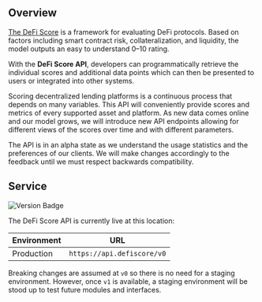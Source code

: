 ## Overview
[The DeFi Score](https://defiscore.io/) is a framework for evaluating DeFi protocols. Based on factors including smart contract risk, collateralization, and liquidity, the model outputs an easy to understand 0–10 rating.

With the **DeFi Score API**, developers can programmatically retrieve the individual scores and additional data points which can then be presented to users or integrated into other systems.

Scoring decentralized lending platforms is a continuous process that depends on many variables.
This API will conveniently provide scores and metrics of every supported asset and platform.
As new data comes online and our model grows, we will introduce new API endpoints allowing for
different views of the scores over time and with different parameters.

The API is in an alpha state as we understand the usage statistics and the preferences of our clients.
We will make changes accordingly to the feedback until we must respect backwards compatibility.

## Service

<img src="https://img.shields.io/badge/version-0.0.6-blue"
     alt="Version Badge"
     style="margin-left:0" />

The DeFi Score API is currently live at this location:

Environment | URL
--- | ---
Production | `https://api.defiscore/v0`

Breaking changes are assumed at `v0` so there is no need for a staging environment.
However, once `v1` is available, a staging environment will be stood up to test future modules and interfaces.

